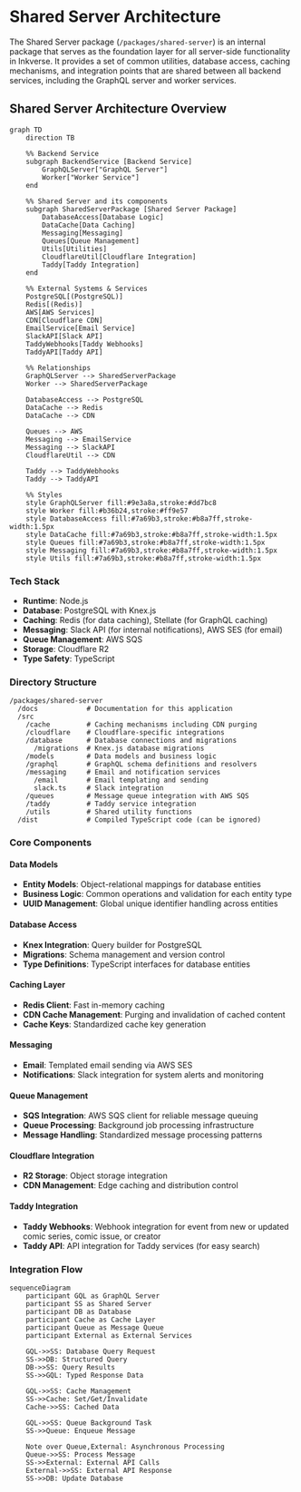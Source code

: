 # Shared Server Architecture
The Shared Server package (`/packages/shared-server`) is an internal package that serves as the foundation layer for all server-side functionality in Inkverse. It provides a set of common utilities, database access, caching mechanisms, and integration points that are shared between all backend services, including the GraphQL server and worker services.

## Shared Server Architecture Overview

```mermaid
graph TD
    direction TB
    
    %% Backend Service
    subgraph BackendService [Backend Service]
        GraphQLServer["GraphQL Server"]
        Worker["Worker Service"]
    end
    
    %% Shared Server and its components
    subgraph SharedServerPackage [Shared Server Package]
        DatabaseAccess[Database Logic]
        DataCache[Data Caching]
        Messaging[Messaging]
        Queues[Queue Management]
        Utils[Utilities]
        CloudflareUtil[Cloudflare Integration]
        Taddy[Taddy Integration]
    end
    
    %% External Systems & Services
    PostgreSQL[(PostgreSQL)]
    Redis[(Redis)]
    AWS[AWS Services]
    CDN[Cloudflare CDN]
    EmailService[Email Service]
    SlackAPI[Slack API]
    TaddyWebhooks[Taddy Webhooks]
    TaddyAPI[Taddy API]
    
    %% Relationships
    GraphQLServer --> SharedServerPackage
    Worker --> SharedServerPackage

    DatabaseAccess --> PostgreSQL
    DataCache --> Redis
    DataCache --> CDN
    
    Queues --> AWS
    Messaging --> EmailService
    Messaging --> SlackAPI
    CloudflareUtil --> CDN

    Taddy --> TaddyWebhooks
    Taddy --> TaddyAPI
    
    %% Styles
    style GraphQLServer fill:#9e3a8a,stroke:#dd7bc8
    style Worker fill:#b36b24,stroke:#ff9e57
    style DatabaseAccess fill:#7a69b3,stroke:#b8a7ff,stroke-width:1.5px
    style DataCache fill:#7a69b3,stroke:#b8a7ff,stroke-width:1.5px
    style Queues fill:#7a69b3,stroke:#b8a7ff,stroke-width:1.5px
    style Messaging fill:#7a69b3,stroke:#b8a7ff,stroke-width:1.5px
    style Utils fill:#7a69b3,stroke:#b8a7ff,stroke-width:1.5px
```

### Tech Stack
- **Runtime**: Node.js
- **Database**: PostgreSQL with Knex.js
- **Caching**: Redis (for data caching), Stellate (for GraphQL caching)
- **Messaging**: Slack API (for internal notifications), AWS SES (for email)
- **Queue Management**: AWS SQS
- **Storage**: Cloudflare R2
- **Type Safety**: TypeScript

### Directory Structure
```
/packages/shared-server
  /docs            # Documentation for this application
  /src
    /cache         # Caching mechanisms including CDN purging
    /cloudflare    # Cloudflare-specific integrations
    /database      # Database connections and migrations
      /migrations  # Knex.js database migrations
    /models        # Data models and business logic
    /graphql       # GraphQL schema definitions and resolvers
    /messaging     # Email and notification services
      /email       # Email templating and sending
      slack.ts     # Slack integration
    /queues        # Message queue integration with AWS SQS
    /taddy         # Taddy service integration
    /utils         # Shared utility functions
  /dist            # Compiled TypeScript code (can be ignored)
```

### Core Components

#### Data Models
- **Entity Models**: Object-relational mappings for database entities
- **Business Logic**: Common operations and validation for each entity type
- **UUID Management**: Global unique identifier handling across entities

#### Database Access
- **Knex Integration**: Query builder for PostgreSQL
- **Migrations**: Schema management and version control
- **Type Definitions**: TypeScript interfaces for database entities

#### Caching Layer
- **Redis Client**: Fast in-memory caching
- **CDN Cache Management**: Purging and invalidation of cached content
- **Cache Keys**: Standardized cache key generation

#### Messaging
- **Email**: Templated email sending via AWS SES
- **Notifications**: Slack integration for system alerts and monitoring

#### Queue Management
- **SQS Integration**: AWS SQS client for reliable message queuing
- **Queue Processing**: Background job processing infrastructure
- **Message Handling**: Standardized message processing patterns

#### Cloudflare Integration
- **R2 Storage**: Object storage integration
- **CDN Management**: Edge caching and distribution control

#### Taddy Integration
- **Taddy Webhooks**: Webhook integration for event from new or updated comic series, comic issue, or creator
- **Taddy API**: API integration for Taddy services (for easy search)

### Integration Flow

```mermaid
sequenceDiagram
    participant GQL as GraphQL Server
    participant SS as Shared Server
    participant DB as Database
    participant Cache as Cache Layer
    participant Queue as Message Queue
    participant External as External Services

    GQL->>SS: Database Query Request
    SS->>DB: Structured Query
    DB->>SS: Query Results
    SS->>GQL: Typed Response Data
    
    GQL->>SS: Cache Management
    SS->>Cache: Set/Get/Invalidate
    Cache->>SS: Cached Data
    
    GQL->>SS: Queue Background Task
    SS->>Queue: Enqueue Message
    
    Note over Queue,External: Asynchronous Processing
    Queue->>SS: Process Message
    SS->>External: External API Calls
    External->>SS: External API Response
    SS->>DB: Update Database
``` 